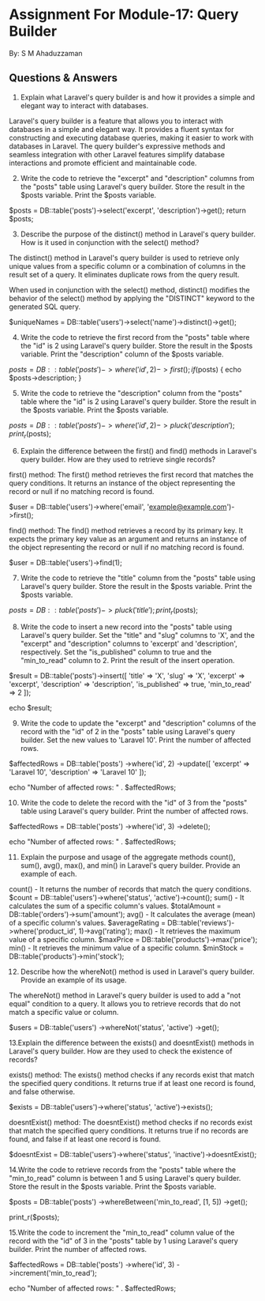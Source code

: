 # Assignment For Module-17: Query Builder

By: S M Ahaduzzaman

## Questions & Answers

1. Explain what Laravel's query builder is and how it provides a simple and elegant way to interact with databases.

Laravel's query builder is a feature that allows you to interact with databases in a simple and elegant way. It provides a fluent syntax for constructing and executing database queries, making it easier to work with databases in Laravel. The query builder's expressive methods and seamless integration with other Laravel features simplify database interactions and promote efficient and maintainable code.

2. Write the code to retrieve the "excerpt" and "description" columns from the "posts" table using Laravel's query builder. Store the result in the $posts variable. Print the $posts variable.

$posts = DB::table('posts')->select('excerpt', 'description')->get();
return $posts;

3. Describe the purpose of the distinct() method in Laravel's query builder. How is it used in conjunction with the select() method?

The distinct() method in Laravel's query builder is used to retrieve only unique values from a specific column or a combination of columns in the result set of a query. It eliminates duplicate rows from the query result.

When used in conjunction with the select() method, distinct() modifies the behavior of the select() method by applying the "DISTINCT" keyword to the generated SQL query.

$uniqueNames = DB::table('users')->select('name')->distinct()->get();

4. Write the code to retrieve the first record from the "posts" table where the "id" is 2 using Laravel's query builder. Store the result in the $posts variable. Print the "description" column of the $posts variable.

$posts = DB::table('posts')->where('id', 2)->first();
if ($posts) {
    echo $posts->description;
}

5. Write the code to retrieve the "description" column from the "posts" table where the "id" is 2 using Laravel's query builder. Store the result in the $posts variable. Print the $posts variable.

$posts = DB::table('posts')->where('id', 2)->pluck('description');
print_r($posts);

6. Explain the difference between the first() and find() methods in Laravel's query builder. How are they used to retrieve single records?

first() method: The first() method retrieves the first record that matches the query conditions. It returns an instance of the object representing the record or null if no matching record is found.

$user = DB::table('users')->where('email', 'example@example.com')->first();

find() method: The find() method retrieves a record by its primary key. It expects the primary key value as an argument and returns an instance of the object representing the record or null if no matching record is found.

$user = DB::table('users')->find(1);

7. Write the code to retrieve the "title" column from the "posts" table using Laravel's query builder. Store the result in the $posts variable. Print the $posts variable.

$posts = DB::table('posts')->pluck('title');
print_r($posts);

8. Write the code to insert a new record into the "posts" table using Laravel's query builder. Set the "title" and "slug" columns to 'X', and the "excerpt" and "description" columns to 'excerpt' and 'description', respectively. Set the "is_published" column to true and the "min_to_read" column to 2. Print the result of the insert operation.

$result = DB::table('posts')->insert([
    'title' => 'X',
    'slug' => 'X',
    'excerpt' => 'excerpt',
    'description' => 'description',
    'is_published' => true,
    'min_to_read' => 2
]);

echo $result;

9. Write the code to update the "excerpt" and "description" columns of the record with the "id" of 2 in the "posts" table using Laravel's query builder. Set the new values to 'Laravel 10'. Print the number of affected rows.

$affectedRows = DB::table('posts')
    ->where('id', 2)
    ->update([
        'excerpt' => 'Laravel 10',
        'description' => 'Laravel 10'
    ]);

echo "Number of affected rows: " . $affectedRows;

10. Write the code to delete the record with the "id" of 3 from the "posts" table using Laravel's query builder. Print the number of affected rows.

$affectedRows = DB::table('posts')
    ->where('id', 3)
    ->delete();

echo "Number of affected rows: " . $affectedRows;

11. Explain the purpose and usage of the aggregate methods count(), sum(), avg(), max(), and min() in Laravel's query builder. Provide an example of each.
	
count() - It returns the number of records that match the query conditions.
$count = DB::table('users')->where('status', 'active')->count();
sum() - It calculates the sum of a specific column's values.
$totalAmount = DB::table('orders')->sum('amount');
avg() - It calculates the average (mean) of a specific column's values.
$averageRating = DB::table('reviews')->where('product_id', 1)->avg('rating');
max() - It retrieves the maximum value of a specific column.
$maxPrice = DB::table('products')->max('price');
min() - It retrieves the minimum value of a specific column.
$minStock = DB::table('products')->min('stock');

12. Describe how the whereNot() method is used in Laravel's query builder. Provide an example of its usage.

The whereNot() method in Laravel's query builder is used to add a "not equal" condition to a query. It allows you to retrieve records that do not match a specific value or column.

$users = DB::table('users') ->whereNot('status', 'active') ->get();

13.Explain the difference between the exists() and doesntExist() methods in Laravel's query builder. How are they used to check the existence of records?

exists() method: The exists() method checks if any records exist that match the specified query conditions. It returns true if at least one record is found, and false otherwise.

$exists = DB::table('users')->where('status', 'active')->exists();

doesntExist() method: The doesntExist() method checks if no records exist that match the specified query conditions. It returns true if no records are found, and false if at least one record is found.

$doesntExist = DB::table('users')->where('status', 'inactive')->doesntExist();

14.Write the code to retrieve records from the "posts" table where the "min_to_read" column is between 1 and 5 using Laravel's query builder. Store the result in the $posts variable. Print the $posts variable.

$posts = DB::table('posts')
    ->whereBetween('min_to_read', [1, 5])
    ->get();

print_r($posts);

15.Write the code to increment the "min_to_read" column value of the record with the "id" of 3 in the "posts" table by 1 using Laravel's query builder. Print the number of affected rows.

$affectedRows = DB::table('posts')
    ->where('id', 3)
    ->increment('min_to_read');

echo "Number of affected rows: " . $affectedRows;


